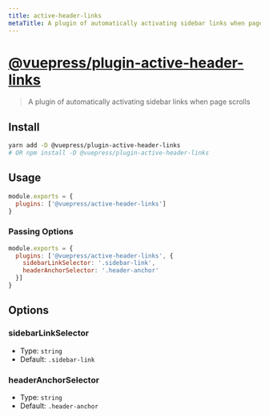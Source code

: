 ```yaml
---
title: active-header-links
metaTitle: A plugin of automatically activating sidebar links when page scrolls | VuePress
---
```


# [@vuepress/plugin-active-header-links](https://github.com/scottywalters/vuepress/tree/master/packages/%40vuepress/plugin-active-header-links)

> A plugin of automatically activating sidebar links when page scrolls

## Install

```bash
yarn add -D @vuepress/plugin-active-header-links
# OR npm install -D @vuepress/plugin-active-header-links
```

## Usage

```javascript
module.exports = {
  plugins: ['@vuepress/active-header-links']
}
```

### Passing Options

```javascript
module.exports = {
  plugins: ['@vuepress/active-header-links', {
    sidebarLinkSelector: '.sidebar-link',
    headerAnchorSelector: '.header-anchor'
  }]
}
```

## Options

### sidebarLinkSelector

- Type: `string`
- Default: `.sidebar-link`

### headerAnchorSelector

- Type: `string`
- Default: `.header-anchor`
